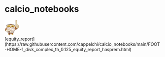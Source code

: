 # calcio_notebooks
<p><img src="https://raw.githubusercontent.com/cappelchi/cappelchi/master/one_for_me2.gif" width="50px" height="50px">
</a>
<br>
[equity_report](https://raw.githubusercontent.com/cappelchi/calcio_notebooks/main/FOOT-HOME-1_divk_complex_th_0.125_equity_report_hasprem.html)
